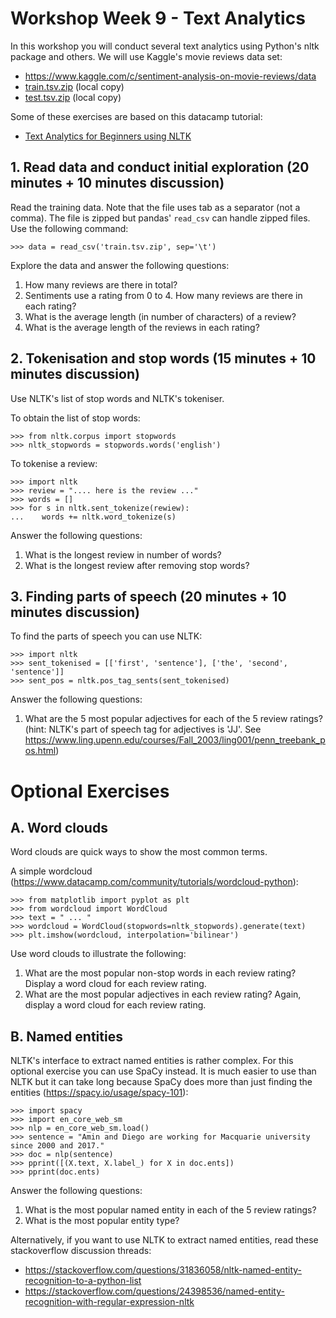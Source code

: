 # Workshop Week 9 - Text Analytics
In this workshop you will conduct several text analytics using Python's nltk package and others. We will use Kaggle's movie reviews data set:

* https://www.kaggle.com/c/sentiment-analysis-on-movie-reviews/data
* [train.tsv.zip](train.tsv.zip) (local copy)
* [test.tsv.zip](test.tsv.zip) (local copy)


Some of these exercises are based on this datacamp tutorial:

* [Text Analytics for Beginners using NLTK](https://www.datacamp.com/community/tutorials/text-analytics-beginners-nltk)

## 1. Read data and conduct initial exploration (20 minutes + 10 minutes discussion)

Read the training data. Note that the file uses tab as a separator (not a comma). The file is zipped but pandas' `read_csv` can handle zipped files. Use the following command:
```
>>> data = read_csv('train.tsv.zip', sep='\t')
```
Explore the data and answer the following questions:

1. How many reviews are there in total?
2. Sentiments use a rating from 0 to 4. How many reviews are there in each rating?
3. What is the average length (in number of characters) of a review?
4. What is the average length of the reviews in each rating?

## 2. Tokenisation and stop words (15 minutes + 10 minutes discussion)

Use NLTK's list of stop words and NLTK's tokeniser.

To obtain the list of stop words:
```
>>> from nltk.corpus import stopwords
>>> nltk_stopwords = stopwords.words('english')
```

To tokenise a review:
```
>>> import nltk
>>> review = ".... here is the review ..."
>>> words = []
>>> for s in nltk.sent_tokenize(rewiew):
...    words += nltk.word_tokenize(s)
```
Answer the following questions:
1. What is the longest review in number of words?
2. What is the longest review after removing stop words?

## 3. Finding parts of speech (20 minutes + 10 minutes discussion)

To find the parts of speech you can use NLTK:
```
>>> import nltk
>>> sent_tokenised = [['first', 'sentence'], ['the', 'second', 'sentence']]
>>> sent_pos = nltk.pos_tag_sents(sent_tokenised)
```

Answer the following questions:

1. What are the 5 most popular adjectives for each of the 5 review ratings? (hint: NLTK's part of speech tag for adjectives is 'JJ'. See https://www.ling.upenn.edu/courses/Fall_2003/ling001/penn_treebank_pos.html)


# Optional Exercises

## A. Word clouds

Word clouds are quick ways to show the most common terms. 

A simple wordcloud (https://www.datacamp.com/community/tutorials/wordcloud-python):
```
>>> from matplotlib import pyplot as plt
>>> from wordcloud import WordCloud
>>> text = " ... "
>>> wordcloud = WordCloud(stopwords=nltk_stopwords).generate(text)
>>> plt.imshow(wordcloud, interpolation='bilinear')
```

Use word clouds to illustrate the following:
1. What are the most popular non-stop words in each review rating? Display a word cloud for each review rating.
2. What are the most popular adjectives in each review rating? Again, display a word cloud for each review rating.

## B. Named entities
NLTK's interface to extract named entities is rather complex. For this optional exercise you can use SpaCy instead. It is much easier to use than NLTK but it can take long because SpaCy does more than just finding the entities (https://spacy.io/usage/spacy-101):
```
>>> import spacy
>>> import en_core_web_sm
>>> nlp = en_core_web_sm.load()
>>> sentence = "Amin and Diego are working for Macquarie university since 2000 and 2017."
>>> doc = nlp(sentence)
>>> pprint([(X.text, X.label_) for X in doc.ents])
>>> pprint(doc.ents)
```

Answer the following questions:

1. What is the most popular named entity in each of the 5 review ratings?
2. What is the most popular entity type?

Alternatively, if you want to use NLTK to extract named entities, read these stackoverflow discussion threads:
 *  https://stackoverflow.com/questions/31836058/nltk-named-entity-recognition-to-a-python-list
 * https://stackoverflow.com/questions/24398536/named-entity-recognition-with-regular-expression-nltk

